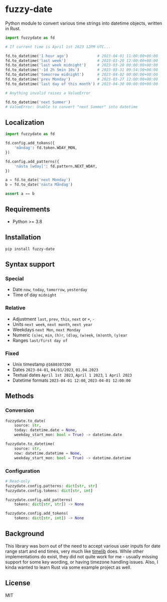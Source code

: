 # fuzzy-date

Python module to convert various time strings into datetime objects, written in Rust.

```python
import fuzzydate as fd

# If current time is April 1st 2023 12PM UTC...

fd.to_datetime('1 hour ago')             # 2023-04-01 11:00:00+00:00
fd.to_datetime('last week')              # 2023-03-20 12:00:00+00:00
fd.to_datetime('last week midnight')     # 2023-03-20 00:00:00+00:00
fd.to_datetime('-1d 2h 5min 10s')        # 2023-03-31 09:54:50+00:00
fd.to_datetime('tomorrow midnight')      # 2023-04-02 00:00:00+00:00
fd.to_datetime('prev Monday')            # 2023-03-27 12:00:00+00:00
fd.to_datetime('last day of this month') # 2023-04-30 00:00:00+00:00

# Anything invalid raises a ValueError

fd.to_datetime('next Summer')
# ValueError: Unable to convert "next Summer" into datetime
```

## Localization

```python
import fuzzydate as fd

fd.config.add_tokens({
    'måndag': fd.token.WDAY_MON,
})

fd.config.add_patterns({
    'nästa [wday]': fd.pattern.NEXT_WDAY,
})

a = fd.to_date('next Monday')
b = fd.to_date('nästa Måndag')

assert a == b
```

## Requirements

- Python >= 3.8

## Installation

```
pip install fuzzy-date 
```

## Syntax support

### Special

- Date `now`, `today`, `tomorrow`, `yesterday`
- Time of day `midnight`

### Relative

- Adjustment `last`, `prev`, `this`, `next` or `+`, `-`
- Units `next week`, `next month`, `next year`
- Weekdays `next Mon`, `next Monday`
- Numeric `(s)ec`, `min`, `(h)r`, `(d)ay`, `(w)eek`, `(m)onth`, `(y)ear`
- Ranges `last/first day of`

### Fixed

- Unix timestamp `@1680307200`
- Dates `2023-04-01`, `04/01/2023`, `01.04.2023`
- Textual dates `April 1st 2023`, `April 1 2023`, `1 April 2023`
- Datetime formats `2023-04-01 12:00`, `2023-04-01 12:00:00`

## Methods

### Conversion

```python
fuzzydate.to_date(
    source: str,
    today: datetime.date = None,
    weekday_start_mon: bool = True) -> datetime.date

fuzzydate.to_datetime(
    source: str,
    now: datetime.datetime = None,
    weekday_start_mon: bool = True) -> datetime.datetime
```

### Configuration

```python
# Read-only
fuzzydate.config.patterns: dict[str, str]
fuzzydate.config.tokens: dict[str, int]

fuzzydate.config.add_patterns(
    tokens: dict[str, str]) -> None

fuzzydate.config.add_tokens(
    tokens: dict[str, int]) -> None
```

## Background

This library was born out of the need to accept various user inputs for date range start and end
times, very much like [timelib](https://github.com/derickr/timelib) does. While other
implementations do exist, they did not quite work for me - usually missing support for some
key wording, or having timezone handling issues. Also, I kinda wanted to learn Rust via some
example project as well.

## License

MIT

